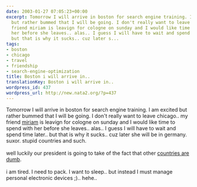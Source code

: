 ```yaml
---
date: 2003-01-27 07:05:23+00:00
excerpt: Tomorrow I will arrive in boston for search engine training. I am excited
  but rather bummed that I will be going. I don't really want to leave chicago.. my
  friend miriam is leavign for cologne on sunday and I would like time to spend with
  her before she leaves.. alas.. I guess I will have to wait and spend time later..
  but that is why it sucks.. cuz later s...
tags:
- boston
- chicago
- travel
- friendship
- search-engine-optimization
title: Boston i will arrive in..
translationKey: Boston i will arrive in..
wordpress_id: 437
wordpress_url: http://new.nata2.org/?p=437
---
```


Tomorrow I will arrive in boston for search engine training. I am excited but rather bummed that I will be going. I don't really want to leave chicago.. my friend <a href="http://www.mimiblume.com">miriam</a> is leavign for cologne on sunday and I would like time to spend with her before she leaves.. alas.. I guess I will have to wait and spend time later.. but that is why it sucks.. cuz later she will be in germany. suxor. stupid countries and such. <br/><br/>well luckily our president is going to take of the fact that other <a href="http://www.smh.com.au/articles/2003/01/25/1042911596206.html">countries are dumb</a>.<br/><br/>i am tired. I need to pack. I want to sleep.. but instead I must manage personal electronic devices ;).. hehe..